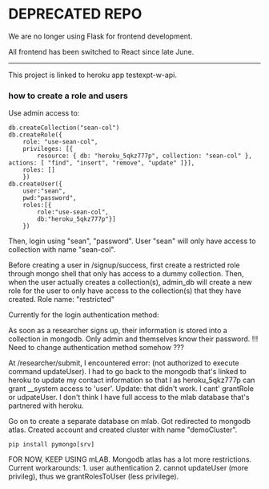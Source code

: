 # DEPRECATED REPO

We are no longer using Flask for frontend development. 

All frontend has been switched to React since late June.

---

This project is linked to heroku app testexpt-w-api.

### how to create a role and users ###

Use admin access to:
```
db.createCollection("sean-col")
db.createRole({ 
    role: "use-sean-col", 
    privileges: [{ 
        resource: { db: "heroku_5qkz777p", collection: "sean-col" }, actions: [ "find", "insert", "remove", "update" ]}], 
    roles: []
    })
db.createUser({
    user:"sean", 
    pwd:"password", 
    roles:[{
        role:"use-sean-col", 
        db:"heroku_5qkz777p"}]
    })
```
Then, login using "sean", "password". User "sean" will only have access to collection with name "sean-col".

Before creating a user in /signup/success, first create a restricted role through mongo shell that only has access to a dummy collection. Then, when the user actually creates a collection(s), admin_db will create a new role for the user to only have access to the collection(s) that they have created. Role name: "restricted"

Currently for the login authentication method: 

As soon as a researcher signs up, their information is stored into a collection in mongodb. Only admin and themselves know their password. !!! Need to change authentication method somehow ???

At /researcher/submit, I encountered error: (not authorized to execute command updateUser). I had to go back to the mongodb that's linked to heroku to update my contact information so that I as heroku_5qkz777p can grant __system access to 'user'. Update: that didn't work. I cant' grantRole or udpateUser. I don't think I have full access to the mlab database that's partnered with heroku. 

Go on to create a separate database on mlab. Got redirected to mongodb atlas. Created account and created cluster with name "demoCluster". 

```
pip install pymongo[srv]
```

FOR NOW, KEEP USING mLAB. Mongodb atlas has a lot more restrictions. Current workarounds: 1. user authentication 2. cannot updateUser (more privileg), thus we grantRolesToUser (less privilege).
